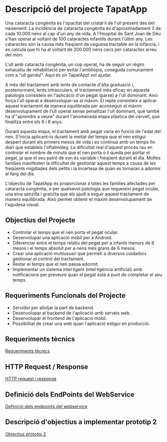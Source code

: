 # Descripció del projecte TapatApp
Una cataracta congènita és l'opacitat del cristal·lí de l'ull present des del naixement. La incidència de cataracta congènita és d'aproximadament 3 de cada 10.000 nens al cap d'un any de vida. A l'Hospital de Sant Joan de Déu s'han operat al voltant de 100 cataractes infantils durant l'últim any. Les cataractes són la causa més freqüent de ceguesa tractable en la infància, i es calcula que hi ha al voltant de 200.000 nens cecs per cataractes arreu del món.

L'ull amb cataracta congènita, un cop operat, ha de seguir un règim exhaustiu de rehabilitació per evitar l'ambliopia, coneguda comunament com a "ull gandul". Aquí és on TapatApp! vol ajudar.

A més del tractament amb lents de contacte d'alta graduació i, posteriorment, lents intraoculars, el tractament més eficaç en aquesta patologia consisteix en l'aplicació d'un pegat (parxe) a l'ull dominant. Això força l'ull operat a desenvolupar-se al màxim. El repte consisteix a aplicar aquest tractament de manera equilibrada per aconseguir el màxim desenvolupament de l'ull operat sense penalitzar l'ull dominant, que també ha d'"aprendre a veure" durant l'anomenada etapa plàstica del cervell, que finalitza entre els 6 i 8 anys.

Durant aquesta etapa, el tractament amb pegat varia en funció de l'edat del nen. S'inicia aplicant-lo durant la meitat del temps que el nen estigui despert durant els primers mesos de vida i es continua amb un temps fix diari que estableix l'oftalmòleg. La dificultat real d'aquest procés rau en controlar el nombre de minuts que el nen porta o li queda per portar el pegat, ja que el seu patró de son és variable i freqüent durant el dia. Moltes famílies manifesten la dificultat de gestionar aquest temps a causa de les freqüents migdiades dels petits i la incertesa de quan es tornaran a adormir al llarg del dia.

L'objectiu de TapatApp és proporcionar a totes les famílies afectades per cataracta congènita, o per qualsevol patologia que requereixi pegat ocular, una eina senzilla i gratuïta que els ajudi a seguir aquest tractament de manera equilibrada. Això permet obtenir el màxim desenvolupament de l'agudesa visual.

## Objectius del Projecte
- Controlar el temps que el nen porta el pegat ocular.
- Desenvolupar una aplicació mòbil per a Android.
- Diferenciar entre el temps relatiu del pegat per a infants menors de 6 mesos i el temps absolut per a nens més grans de 6 mesos.
- Crear una aplicació multiusuari que permeti a diversos cuidadors gestionar el control del tractament.
- Restar el temps que el nen passa adormit.
- Implementar un sistema intel·ligent (intel·ligència artificial) amb notificacions per preveure quan el pegat està a punt de completar el seu temps.

## Requeriments Funcionals del Projecte
- Servidor per allotjar la part de backend.
- Desenvolupar el backend de l'aplicació amb serveis web.
- Desenvolupar el frontend de l'aplicació mòbil.
- Possibilitat de crear una web quan l'aplicació estigui en producció.

## Requeriments tècnics
[Requeriments tècnics](requeriment_tec.md)

## HTTP Request / Response
[HTTP request i response](req_resp.md)

## Definició dels EndPoints del WebService
[Definició dels endpoints del webservice](endpoint_webservice.md)

## Descripció d'objectius a implementar prototip 2
[Objectius prototip 2](/prototip2/documentacio/descripcio_prototip2.md)